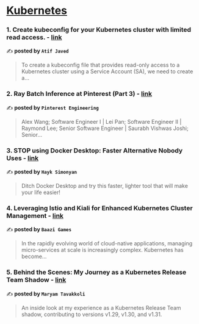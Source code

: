 
<h1><a href=https://medium.com/tag/kubernetes/recommended target="_blank" rel="noopener noreferrer">Kubernetes</a></h1>
<h3>1. Create kubeconfig for your Kubernetes cluster with limited read access. - <a href="https://medium.com/@atifjaved02/create-kubeconfig-for-your-cluster-with-limited-read-access-1be574241c8c" target="_blank" rel="noopener noreferrer">link</a></h3>

✍️ **posted by `Atif Javed`**

<blockquote>To create a kubeconfig file that provides read-only access to a Kubernetes cluster using a Service Account (SA), we need to create a…</blockquote>

<h3>2. Ray Batch Inference at Pinterest (Part 3) - <a href="https://medium.com/pinterest-engineering/ray-batch-inference-at-pinterest-part-3-4faeb652e385" target="_blank" rel="noopener noreferrer">link</a></h3>

✍️ **posted by `Pinterest Engineering`**

<blockquote>Alex Wang; Software Engineer I | Lei Pan; Software Engineer II | Raymond Lee; Senior Software Engineer | Saurabh Vishwas Joshi; Senior…</blockquote>

<h3>3. STOP using Docker Desktop: Faster Alternative Nobody Uses - <a href="https://medium.com/gitconnected/stop-using-docker-desktop-faster-alternative-nobody-uses-d36a64af09a6" target="_blank" rel="noopener noreferrer">link</a></h3>

✍️ **posted by `Hayk Simonyan`**

<blockquote>Ditch Docker Desktop and try this faster, lighter tool that will make your life easier!</blockquote>

<h3>4. Leveraging Istio and Kiali for Enhanced Kubernetes Cluster Management - <a href="https://medium.com/@baazigames/leveraging-istio-and-kiali-for-enhanced-kubernetes-cluster-management-4696c5b266b5" target="_blank" rel="noopener noreferrer">link</a></h3>

✍️ **posted by `Baazi Games`**

<blockquote>In the rapidly evolving world of cloud-native applications, managing micro-services at scale is increasingly complex. Kubernetes has become…</blockquote>

<h3>5. Behind the Scenes: My Journey as a Kubernetes Release Team Shadow - <a href="https://medium.com/code-like-a-girl/behind-the-scenes-my-journey-as-a-kubernetes-release-team-shadow-630be70effb0" target="_blank" rel="noopener noreferrer">link</a></h3>

✍️ **posted by `Maryam Tavakkoli`**

<blockquote>An inside look at my experience as a Kubernetes Release Team shadow, contributing to versions v1.29, v1.30, and v1.31.</blockquote>

